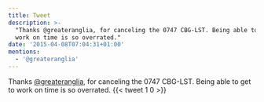 ```yaml
---
title: Tweet
description: >-
  "Thanks @greateranglia, for canceling the 0747 CBG-LST. Being able to get to
  work on time is so overrated."
date: '2015-04-08T07:04:31+01:00'
mentions:
  - '@greateranglia'
---
```

Thanks [@greateranglia](https://twitter.com/@greateranglia), for canceling the 0747 CBG-LST. Being able to get to work on time is so overrated.
      {{< tweet 1 0 >}}
    
